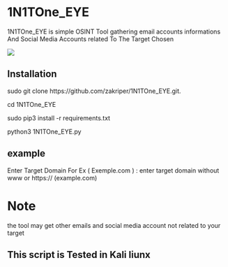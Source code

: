 # 1N1TOne_EYE
<p>1N1TOne_EYE is simple OSINT Tool gathering email accounts informations And Social Media Accounts related To The Target Chosen</p> 
 <a href="https://in1tone.wordpress.com/"><img src="https://in1tone.files.wordpress.com/2021/08/1n1tone_eye.png?"></a>
  
 <h2>Installation</h2>
 
<p> sudo git clone https://github.com/zakriper/1N1TOne_EYE.git. <p>
<p> cd 1N1TOne_EYE <p>
<p> sudo pip3 install -r requirements.txt <p>
<p> python3 1N1TOne_EYE.py<p>

<h2>example</h2>
Enter Target Domain For Ex ( Exemple.com ) : enter target domain without www or https://  (example.com)

<h1> Note</h2>

<p>the tool may get other emails and social media account not related to your target<p>
  
<h2> This script is Tested in Kali liunx</h2>
